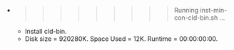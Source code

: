 * >>>>>>>>> Running inst-min-con-cld-bin.sh ...
  * Install cld-bin.
  * Disk size = 920280K. Space Used = 12K. Runtime = 00:00:00:00.
